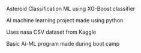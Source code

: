 Asteroid Classification ML using XG-Boost classifier

AI machine learning project made using python

Uses nasa CSV dataset from Kaggle

Basic Ai-ML program made during boot camp
